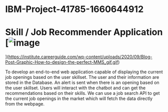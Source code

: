 # IBM-Project-41785-1660644912
# Skill / Job Recommender Application  [![image](https://user-images.githubusercontent.com/112375327/202408516-f52b7916-7ed7-42d6-bd96-209d45b334fe.png)
](https://institute.careerguide.com/wp-content/uploads/2020/09/Blog-Post-Graphic-How-to-design-the-perfect-MMS_gif.gif)


To develop an end-to-end web application capable of displaying the current job openings based on the user skillset.  The user and their information are stored in the Database.  An alert is sent when there is an opening based on the user skillset. Users will interact with the chatbot and can get the recommendations based on their skills. We can use a job search API to get the current job openings in the market which will fetch the data directly from the webpage.










